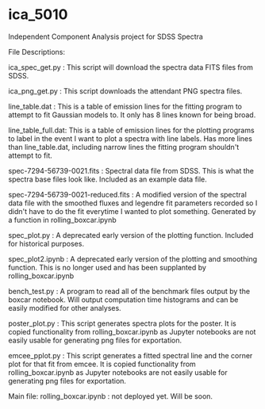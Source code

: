 # ica_5010
Independent Component Analysis project for SDSS Spectra

File Descriptions:

ica_spec_get.py : This script will download the spectra data FITS files from SDSS.

ica_png_get.py : This script downloads the attendant PNG spectra files.

line_table.dat : This is a table of emission lines for the fitting program to
  attempt to fit Gaussian models to. It only has 8 lines known for being broad.

line_table_full.dat: This is a table of emission lines for the plotting programs
  to label in the event I want to plot a spectra with line labels. Has more lines
  than line_table.dat, including narrow lines the fitting program shouldn't attempt
  to fit.

spec-7294-56739-0021.fits : Spectral data file from SDSS. This is what the spectra
  base files look like. Included as an example data file.

spec-7294-56739-0021-reduced.fits : A modified version of the spectral data file
  with the smoothed fluxes and legendre fit parameters recorded so I didn't have to
  do the fit everytime I wanted to plot something. Generated by a function in
  rolling_boxcar.ipynb

spec_plot.py : A deprecated early version of the plotting function. Included for
  historical purposes.

spec_plot2.ipynb : A deprecated early version of the plotting and smoothing
  function. This is no longer used and has been supplanted by rolling_boxcar.ipynb

bench_test.py : A program to read all of the benchmark files output by the boxcar
  notebook. Will output computation time histograms and can be easily modified
  for other analyses.

poster_plot.py : This script generates spectra plots for the poster. It is copied
  functionality from rolling_boxcar.ipynb as Jupyter notebooks are not easily
  usable for generating png files for exportation.

emcee_pplot.py : This script generates a fitted spectral line and the corner plot
  for that fit from emcee. It is copied functionality from rolling_boxcar.ipynb
  as Jupyter notebooks are not easily usable for generating png files for
  exportation.

Main file:
rolling_boxcar.ipynb : not deployed yet. Will be soon.
